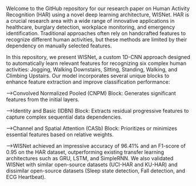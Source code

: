 Welcome to the GitHub repository for our research paper on Human Activity Recognition (HAR) using a novel deep learning architecture, WISNet. HAR is a crucial research area with a wide range of innovative applications in healthcare, burglary detection, workplace monitoring, and emergency identification. Traditional approaches often rely on handcrafted features to recognize different human activities, but these methods are limited by their dependency on manually selected features.

In this repository, we present WISNet, a custom 1D-CNN approach designed to automatically learn relevant features for recognizing six complex human activities: Jogging, Walking Downstairs, Sitting, Standing, Walking, and Climbing Upstairs. Our model incorporates several unique blocks to enhance feature extraction and improve classification performance:

-->Convolved Normalized Pooled (CNPM) Block: Generates significant features from the initial layers.

-->Identity and Basic (IDBN) Block: Extracts residual progressive features to capture complex sequential data dependencies.

-->Channel and Spatial Attention (CASb) Block: Prioritizes or minimizes essential features based on relative weights.

-->WISNet achieved an impressive accuracy of 96.41% and an F1-score of 0.95 on the HAR dataset, outperforming existing transfer learning architectures such as GRU, LSTM, and SimpleRNN. We also validated WISNet with similar open-source datasets (UCI-HAR and KU-HAR) and dissimilar open-source datasets (Sleep state detection, Fall detection, and ECG Heartbeat).
